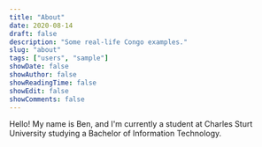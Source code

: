 ```yaml
---
title: "About"
date: 2020-08-14
draft: false
description: "Some real-life Congo examples."
slug: "about"
tags: ["users", "sample"]
showDate: false
showAuthor: false
showReadingTime: false
showEdit: false
showComments: false
---
```


Hello! My name is Ben, and I'm currently a student at Charles Sturt University studying a Bachelor of Information Technology.
